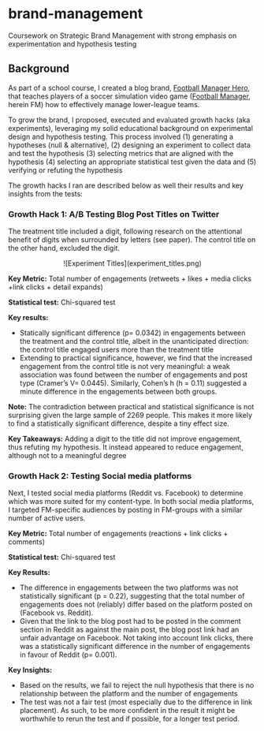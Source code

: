 # brand-management
Coursework on Strategic Brand Management with strong emphasis on experimentation and hypothesis testing

## Background
As part of a school course, I created a blog brand, [Football Manager Hero](https://football-manager-hero.medium.com/), that teaches players of a soccer simulation video game ([Football Manager](https://en.wikipedia.org/wiki/Football_Manager), herein FM) how to effectively manage lower-league teams.

To grow the brand, I proposed, executed and evaluated growth hacks (aka experiments), leveraging my solid educational background on experimental design and hypothesis testing. This process involved (1) generating a hypotheses (null & alternative), (2) designing an experiment to collect data and test the hypothesis (3) selecting metrics that are aligned with the hypothesis (4) selecting an appropriate statistical test given the data and (5) verifying or refuting the hypothesis

The growth hacks I ran are described below as well their results and key insights from the tests:

### Growth Hack 1: A/B Testing Blog Post Titles on Twitter 

The treatment title included a digit, following research on the attentional benefit of digits when surrounded by letters (see paper). The control title on the other hand, excluded the digit.

<center> ![Experiment Titles](experiment_titles.png) </center>

**Key Metric:** Total number of engagements (retweets + likes + media clicks +link clicks + detail expands)

**Statistical test:** Chi-squared test

**Key results:**
- Statically significant difference (p= 0.0342) in engagements between the treatment and the control title, albeit in the unanticipated direction: the control title engaged users more than the treatment title
- Extending to practical significance, however, we find that the increased engagement from the control title is not very meaningful: a weak association was found between the number of engagements and post type (Cramer’s V= 0.0445). Similarly, Cohen’s h (h = 0.11) suggested a minute difference in the engagements between both groups.

**Note:** The contradiction between practical and statistical significance is not surprising given the large sample of 2269 people. This makes it more likely to find a statistically significant difference, despite a tiny effect size.

**Key Takeaways:** Adding a digit to the title did not improve engagement, thus refuting my hypothesis. It instead appeared to reduce engagement, although not to a meaningful degree

### Growth Hack 2: Testing Social media platforms

Next, I tested social media platforms (Reddit vs. Facebook) to determine which was more suited for my content-type. In both social media platforms, I targeted FM-specific audiences by posting in FM-groups with a similar number of active users.

**Key Metric:** Total number of engagements (reactions + link clicks + comments)

**Statistical test:** Chi-squared test

**Key Results:**
- The difference in engagements between the two platforms was not statistically significant (p = 0.22), suggesting that the total number of engagements does not (reliably) differ based on the platform posted on (Facebook vs. Reddit).
- Given that the link to the blog post had to be posted in the comment section in Reddit as against the main post, the blog post link had an unfair advantage on Facebook. Not taking into account link clicks, there was a statistically significant difference in the number of engagements in favour of Reddit (p= 0.001). 

**Key Insights:**
- Based on the results, we fail to reject the null hypothesis that there is no relationship between the platform and the number of engagements
- The test was not a fair test (most especially due to the difference in link placement). As such, to be more confident in the result it might be worthwhile to rerun the test and  if possible, for a longer test period.



